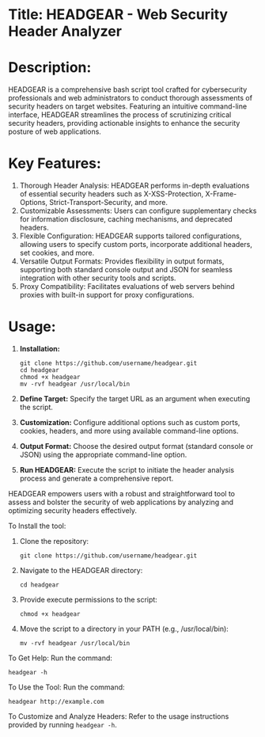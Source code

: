 # Title: HEADGEAR - Web Security Header Analyzer

# Description:

HEADGEAR is a comprehensive bash script tool crafted for cybersecurity professionals and web administrators to conduct thorough assessments of security headers on target websites. Featuring an intuitive command-line interface, HEADGEAR streamlines the process of scrutinizing critical security headers, providing actionable insights to enhance the security posture of web applications.

# Key Features:

1. Thorough Header Analysis: HEADGEAR performs in-depth evaluations of essential security headers such as X-XSS-Protection, X-Frame-Options, Strict-Transport-Security, and more.
2. Customizable Assessments: Users can configure supplementary checks for information disclosure, caching mechanisms, and deprecated headers.
3. Flexible Configuration: HEADGEAR supports tailored configurations, allowing users to specify custom ports, incorporate additional headers, set cookies, and more.
4. Versatile Output Formats: Provides flexibility in output formats, supporting both standard console output and JSON for seamless integration with other security tools and scripts.
5. Proxy Compatibility: Facilitates evaluations of web servers behind proxies with built-in support for proxy configurations.

# Usage:

1. **Installation:**
   ```
   git clone https://github.com/username/headgear.git
   cd headgear
   chmod +x headgear
   mv -rvf headgear /usr/local/bin
   ```

2. **Define Target:**
   Specify the target URL as an argument when executing the script.

3. **Customization:**
   Configure additional options such as custom ports, cookies, headers, and more using available command-line options.

4. **Output Format:**
   Choose the desired output format (standard console or JSON) using the appropriate command-line option.

5. **Run HEADGEAR:**
   Execute the script to initiate the header analysis process and generate a comprehensive report.

HEADGEAR empowers users with a robust and straightforward tool to assess and bolster the security of web applications by analyzing and optimizing security headers effectively.

To Install the tool:
1. Clone the repository:
   ```
   git clone https://github.com/username/headgear.git
   ```

2. Navigate to the HEADGEAR directory:
   ```
   cd headgear
   ```

3. Provide execute permissions to the script:
   ```
   chmod +x headgear
   ```

4. Move the script to a directory in your PATH (e.g., /usr/local/bin):
   ```
   mv -rvf headgear /usr/local/bin
   ```

To Get Help:
Run the command:
   ```
   headgear -h
   ```

To Use the Tool:
Run the command:
   ```
   headgear http://example.com
   ```

To Customize and Analyze Headers:
Refer to the usage instructions provided by running `headgear -h`.
